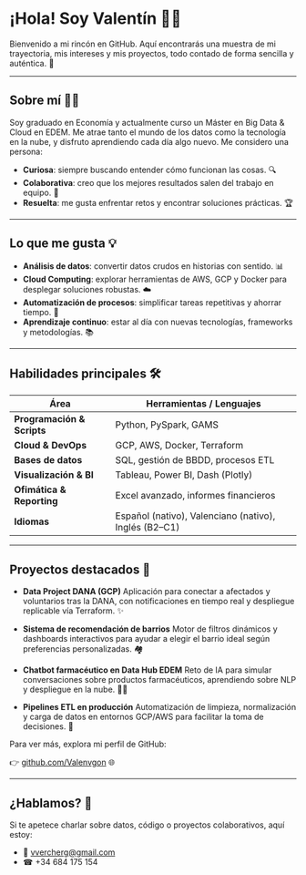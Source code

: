# ¡Hola! Soy Valentín 👋😊

Bienvenido a mi rincón en GitHub. Aquí encontrarás una muestra de mi trayectoria, mis intereses y mis proyectos, todo contado de forma sencilla y auténtica. 🚀

---

## Sobre mí 👨‍💻

Soy graduado en Economía y actualmente curso un Máster en Big Data & Cloud en EDEM. Me atrae tanto el mundo de los datos como la tecnología en la nube, y disfruto aprendiendo cada día algo nuevo. Me considero una persona:

* **Curiosa**: siempre buscando entender cómo funcionan las cosas. 🔍
* **Colaborativa**: creo que los mejores resultados salen del trabajo en equipo. 🤝
* **Resuelta**: me gusta enfrentar retos y encontrar soluciones prácticas. 🏆

---

## Lo que me gusta 💡

* **Análisis de datos**: convertir datos crudos en historias con sentido. 📊
* **Cloud Computing**: explorar herramientas de AWS, GCP y Docker para desplegar soluciones robustas. ☁️
* **Automatización de procesos**: simplificar tareas repetitivas y ahorrar tiempo. 🤖
* **Aprendizaje continuo**: estar al día con nuevas tecnologías, frameworks y metodologías. 📚

---

## Habilidades principales 🛠️

| Área                       | Herramientas / Lenguajes                              |
| -------------------------- | ----------------------------------------------------- |
| **Programación & Scripts** | Python, PySpark, GAMS                                 |
| **Cloud & DevOps**         | GCP, AWS, Docker, Terraform                           |
| **Bases de datos**         | SQL, gestión de BBDD, procesos ETL                    |
| **Visualización & BI**     | Tableau, Power BI, Dash (Plotly)                      |
| **Ofimática & Reporting**  | Excel avanzado, informes financieros                  |
| **Idiomas**                | Español (nativo), Valenciano (nativo), Inglés (B2–C1) |

---

## Proyectos destacados 🚀

* **Data Project DANA (GCP)**
  Aplicación para conectar a afectados y voluntarios tras la DANA, con notificaciones en tiempo real y despliegue replicable vía Terraform. ✨

* **Sistema de recomendación de barrios**
  Motor de filtros dinámicos y dashboards interactivos para ayudar a elegir el barrio ideal según preferencias personalizadas. 🏘️

* **Chatbot farmacéutico en Data Hub EDEM**
  Reto de IA para simular conversaciones sobre productos farmacéuticos, aprendiendo sobre NLP y despliegue en la nube. 🤖💊

* **Pipelines ETL en producción**
  Automatización de limpieza, normalización y carga de datos en entornos GCP/AWS para facilitar la toma de decisiones. 🔄

Para ver más, explora mi perfil de GitHub:

👉 [github.com/Valenvgon](https://github.com/Valenvgon) 🌐

---

## ¿Hablamos? 💬

Si te apetece charlar sobre datos, código o proyectos colaborativos, aquí estoy:

* 📧 [vvercherg@gmail.com](mailto:vvercherg@gmail.com)
* ☎ +34 684 175 154


